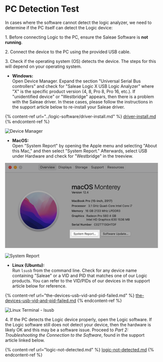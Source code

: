 # PC Detection Test

In cases where the software cannot detect the logic analyzer, we need to determine if the PC itself can detect the Logic device:

1\. Before connecting Logic to the PC, ensure the Saleae Software is **not running**.

2\. Connect the device to the PC using the provided USB cable.

3\. Check if the operating system (OS) detects the device. The steps for this will depend on your operating system.

* **Windows:** \
  Open Device Manager. Expand the section "Universal Serial Bus controllers" and check for "Saleae Logic X USB Logic Analyzer" where "X" is the specific product version (4, 8, Pro 8, Pro 16, etc.). If "unidentified device" or "Westbridge" appears, then there is a problem with the Saleae driver. In these cases, please follow the instructions in the support article below to re-install your Saleae driver.

{% content-ref url="../logic-software/driver-install.md" %}
[driver-install.md](../logic-software/driver-install.md)
{% endcontent-ref %}

![Device Manager](../.gitbook/assets/DeviceManagerBorder.png)

* **MacOS:** \
  Open "System Report" by opening the Apple menu and selecting "About this Mac," and then select "System Report." Afterwards, select USB under Hardware and check for "Westbridge" in the treeview.

![About this Mac](<../.gitbook/assets/Screen Shot 2022-06-08 at 5.37.48 PM (1) (1) (2).png>)

![System Report](<../.gitbook/assets/Screen Shot 2022-06-08 at 5.40.20 PM (3) (1).png>)

* **Linux (Ubuntu):** \
  Run `lsusb` from the command line. Check for any device name containing "Saleae" or a VID and PID that matches one of our Logic products. You can refer to the VID/PIDs of our devices in the support article below for reference.

{% content-ref url="the-devices-usb-vid-and-pid-failed.md" %}
[the-devices-usb-vid-and-pid-failed.md](the-devices-usb-vid-and-pid-failed.md)
{% endcontent-ref %}

![Linux Terminal - lsusb](<../.gitbook/assets/Screen Shot 2022-06-10 at 4.13.16 PM.png>)

4\. If the PC detects the Logic device properly, open the Logic software. If the Logic software still does not detect your device, then the hardware is likely OK and this may be a software issue. Proceed to _Part 2: Troubleshooting the Connection to the Software_, found in the support article linked below.

{% content-ref url="logic-not-detected.md" %}
[logic-not-detected.md](logic-not-detected.md)
{% endcontent-ref %}



